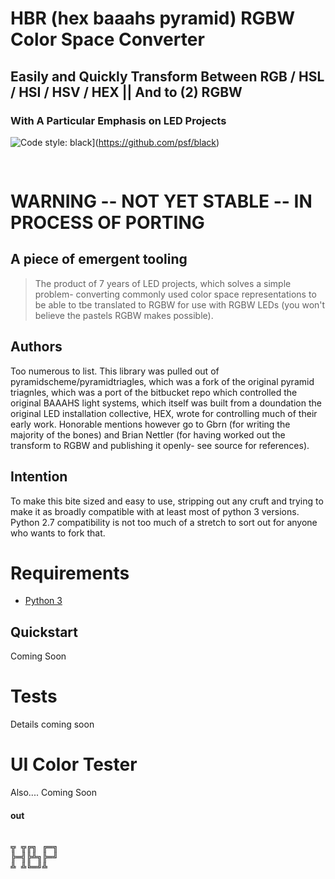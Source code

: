 # HBR (hex baaahs pyramid) RGBW Color Space Converter
## Easily and Quickly Transform Between RGB / HSL / HSI / HSV / HEX || And to (2) RGBW 
### With A Particular Emphasis on LED Projects
![Code style: black](https://img.shields.io/badge/code%20style-black-000000.svg)](https://github.com/psf/black)
<pre>
 ___  ___      _______       ___    ___  ________      ________      ________       ________     ___    ___  ________            |\  \|\  \    |\  ___ \     |\  \  /  /||\   __  \    |\   __  \    |\   ____\     |\   __  \   |\  \  /  /||\   __  \           \ \  \\\  \   \ \   __/|    \ \  \/  / /\ \  \|\ /_   \ \  \|\  \   \ \  \___|_    \ \  \|\  \  \ \  \/  / /\ \  \|\  \           \ \   __  \   \ \  \_|/__   \ \    / /  \ \   __  \   \ \   __  \   \ \_____  \    \ \   ____\  \ \    / /  \ \   _  _\           \ \  \ \  \   \ \  \_|\ \   /     \/    \ \  \|\  \   \ \  \ \  \   \|____|\  \    \ \  \___|   \/  /  /    \ \  \\  \|           \ \__\ \__\   \ \_______\ /  /\   \     \ \_______\   \ \__\ \__\    ____\_\  \    \ \__\    __/  / /       \ \__\\ _\            \|__|\|__|    \|_______|/__/ /\ __\     \|_______|    \|__|\|__|   |\_________\    \|__|   |\___/ /         \|__|\|__|                                   |__|/ \|__|                                \|_________|            \|___|/                           </pre>



# WARNING --  NOT YET STABLE -- IN PROCESS OF PORTING

## A piece of emergent tooling

> The product of 7 years of LED projects, which solves a simple problem- converting commonly used color space representations to be able to tbe translated to RGBW for use with RGBW LEDs (you won't believe the pastels RGBW makes possible).

## Authors

Too numerous to list.  This library was pulled out of pyramidscheme/pyramidtriagles, which was a fork of the original pyramid triagnles, which was a port of the bitbucket repo which controlled the original BAAAHS light systems, which itself was built from a doundation the original LED installation collective, HEX, wrote for controlling much of their early work.  Honorable mentions however go to Gbrn (for writing the majority of the bones) and Brian Nettler (for having worked out the transform to RGBW and publishing it openly-  see source for references).

## Intention

To make this bite sized and easy to use, stripping out any cruft and trying to make it as broadly compatible with at least most of python 3 versions.  Python 2.7 compatibility is not too much of a stretch to sort out for anyone who wants to fork that.


# Requirements

* [Python 3](https://www.python.org)

## Quickstart

Coming Soon

# Tests

Details coming soon

# UI Color Tester

Also.... Coming Soon



#### out 
<pre>

╦ ╦╔╗ ╔═╗
╠═╣╠╩╗╠═╝
╩ ╩╚═╝╩  

</pre>
